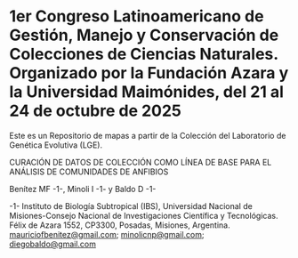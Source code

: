 # 1er Congreso Latinoamericano de Gestión, Manejo y Conservación de Colecciones de Ciencias Naturales. Organizado por la Fundación Azara y la Universidad Maimónides, del 21 al 24 de octubre de 2025

Este es un Repositorio de mapas a partir de la Colección del Laboratorio de Genética Evolutiva (LGE).

CURACIÓN DE DATOS DE COLECCIÓN COMO LÍNEA DE BASE PARA EL ANÁLISIS DE COMUNIDADES DE ANFIBIOS

Benítez MF -1-, Minoli I -1- y Baldo D -1-

-1- Instituto de Biología Subtropical (IBS), Universidad Nacional de Misiones-Consejo Nacional de Investigaciones Científica y Tecnológicas. Félix de Azara 1552, CP3300, Posadas, Misiones, Argentina. mauriciofbenitez@gmail.com; minolicnp@gmail.com; diegobaldo@gmail.com
